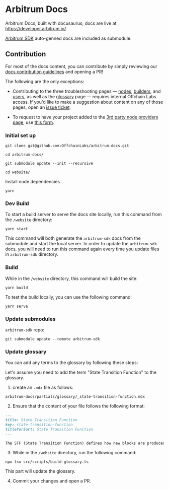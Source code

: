 # Arbitrum Docs

Arbitrum Docs, built with docusaurus; docs are live at https://developer.arbitrum.io/.

[Arbitrum SDK](https://github.com/OffchainLabs/arbitrum-sdk) auto-genned docs are included as submodule.

## Contribution

For most of the docs content, you can contribute by simply reviewing our [docs contribution guidelines](https://docs.arbitrum.io/for-devs/contribute) and opening a PR!

The following are the only exceptions:

- Contributing to the three troubleshooting pages — [nodes](arbitrum-docs/partials/_troubleshooting-nodes-partial.mdx), [builders](arbitrum-docs/partials/_troubleshooting-building-partial.mdx), and [users](arbitrum-docs/partials/_troubleshooting-users-partial.mdx), as well as the [glossary](arbitrum-docs/partials/_glossary-partial.md) page — requires internal Offchain Labs access. If you'd like to make a suggestion about content on any of those pages, open an [issue ticket](https://github.com/OffchainLabs/arbitrum-docs/issues).

- To request to have your project added to the [3rd party node providers page](arbitrum-docs/build-decentralized-apps/reference/01-node-providers.md), use [this form](https://docs.google.com/forms/d/e/1FAIpQLSc_v8j7sc4ffE6U-lJJyLMdBoIubf7OIhGtCqvK3cGPGoLr7w/viewform).

### Initial set up

```shell
git clone git@github.com:OffchainLabs/arbitrum-docs.git

cd arbitrum-docs/

git submodule update --init --recursive

cd website/
```

Install node dependencies

```shell
yarn
```

### Dev Build

To start a build server to serve the docs site locally, run this command from the `/website` directory:

```shell
yarn start
```

This command will both generate the `arbitrum-sdk` docs from the submodule and start the local server. In order to update the `arbitrum-sdk` docs, you will need to run this command again every time you update files in `arbitrum-sdk` directory.

### Build

While in the `/website` directory, this command will build the site:

```shell
yarn build
```

To test the build locally, you can use the following command:

```shell
yarn serve
```

### Update submodules

`arbitrum-sdk` repo:

```shell
git submodule update --remote arbitrum-sdk
```

### Update glossary

You can add any terms to the glossary by following these steps:

Let's assume you need to add the term "State Transition Function" to the glossary. 

1. create an `.mdx` file as follows: 

`arbitrum-docs/partials/glossary/_state-transition-function.mdx`

2. Ensure that the content of your file follows the following format:

```markdown
---
title: State Transition Function
key: state-transition-function
titleforSort: State Transition Function
---

The STF (State Transition Function) defines how new blocks are produced from input messages (i.e., transactions) in an Arbitrum chain.
```

3. While in the `/website` directory, run the following command:

```shell
npx tsx src/scripts/build-glossary.ts
```
 This part will update the glossary.

4. Commit your changes and open a PR.
